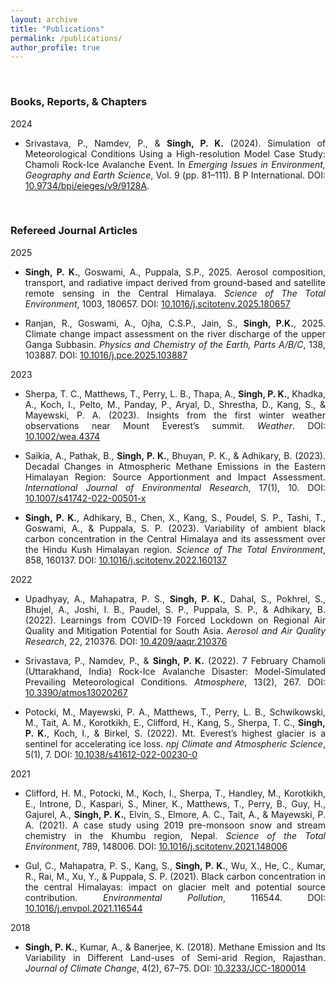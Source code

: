 ```yaml
---
layout: archive
title: "Publications"
permalink: /publications/
author_profile: true
---
```


<br>

<h3>Books, Reports, & Chapters</h3>

2024
* <p style="text-align: justify;">Srivastava, P., Namdev, P., & <b>Singh, P. K.</b> (2024). Simulation of Meteorological Conditions Using a High-resolution Model Case Study: Chamoli Rock-Ice Avalanche Event. In <i>Emerging Issues in Environment, Geography and Earth Science</i>, Vol. 9 (pp. 81–111). B P International. DOI: <a href="https://doi.org/10.9734/bpi/eieges/v9/9128A" target="_blank">10.9734/bpi/eieges/v9/9128A</a>.

<br>

<h3>Refereed Journal Articles</h3>

2025
* <p style="text-align: justify;"><b>Singh, P. K.</b>, Goswami, A., Puppala, S.P., 2025. Aerosol composition, transport, and radiative impact derived from ground-based and satellite remote sensing in the Central Himalaya. <i>Science of The Total Environment</i>, 1003, 180657. DOI: <a href="https://doi.org/10.1016/j.scitotenv.2025.180657" target="_blank">10.1016/j.scitotenv.2025.180657</a></p> 
* <p style="text-align: justify; hyphens: none;">Ranjan, R., Goswami, A., Ojha, C.S.P., Jain, S., <b>Singh, P.K.</b>, 2025. Climate change impact assessment on the river discharge of the upper Ganga Subbasin. <i>Physics and Chemistry of the Earth, Parts A/B/C</i>, 138, 103887. DOI: <a href="https://doi.org/10.1016/j.pce.2025.103887" target="_blank">10.1016/j.pce.2025.103887</a></p>

2023
* <p style="text-align: justify;">Sherpa, T. C., Matthews, T., Perry, L. B., Thapa, A., <b>Singh, P. K.</b>, Khadka, A., Koch, I., Pelto, M., Panday, P., Aryal, D., Shrestha, D., Kang, S., & Mayewski, P. A. (2023). Insights from the first winter weather observations near Mount Everest’s summit. <i>Weather</i>. DOI: <a href="https://doi.org/10.1002/wea.4374" target="_blank">10.1002/wea.4374</a></p>
* <p style="text-align: justify;">Saikia, A., Pathak, B., <b>Singh, P. K.</b>, Bhuyan, P. K., & Adhikary, B. (2023). Decadal Changes in Atmospheric Methane Emissions in the Eastern Himalayan Region: Source Apportionment and Impact Assessment. <i>International Journal of Environmental Research</i>, 17(1), 10. DOI: <a href="http://doi.org/10.1007/s41742-022-00501-x" target="_blank">10.1007/s41742-022-00501-x</a></p>
* <p style="text-align: justify;"><b>Singh, P. K.</b>, Adhikary, B., Chen, X., Kang, S., Poudel, S. P., Tashi, T., Goswami, A., & Puppala, S. P. (2023). Variability of ambient black carbon concentration in the Central Himalaya and its assessment over the Hindu Kush Himalayan region. <i>Science of The Total Environment</i>, 858, 160137. DOI: <a href="https://doi.org/10.1016/j.scitotenv.2022.160137" target="_blank">10.1016/j.scitotenv.2022.160137</a></p>
 
​2022
* <p style="text-align: justify;">Upadhyay, A., Mahapatra, P. S., <b>Singh, P. K.</b>, Dahal, S., Pokhrel, S., Bhujel, A., Joshi, I. B., Paudel, S. P., Puppala, S. P., & Adhikary, B. (2022). Learnings from COVID-19 Forced Lockdown on Regional Air Quality and Mitigation Potential for South Asia. <i>Aerosol and Air Quality Research</i>, 22, 210376. DOI: <a href="https://doi.org/10.4209/aaqr.210376" target="_blank">10.4209/aaqr.210376</a></p>
* <p style="text-align: justify;">Srivastava, P., Namdev, P., & <b>Singh, P. K.</b> (2022). 7 February Chamoli (Uttarakhand, India) Rock-Ice Avalanche Disaster: Model-Simulated Prevailing Meteorological Conditions. <i>Atmosphere</i>, 13(2), 267. DOI: <a href="https://www.mdpi.com/2073-4433/13/2/267" target="_blank"> 10.3390/atmos13020267</a></p>
* <p style="text-align: justify;">Potocki, M., Mayewski, P. A., Matthews, T., Perry, L. B., Schwikowski, M., Tait, A. M., Korotkikh, E., Clifford, H., Kang, S., Sherpa, T. C., <b>Singh, P. K.</b>, Koch, I., & Birkel, S. (2022). Mt. Everest’s highest glacier is a sentinel for accelerating ice loss. <i>npj Climate and Atmospheric Science</i>, 5(1), 7. DOI: <a href="https://www.nature.com/articles/s41612-022-00230-0" target="_blank">10.1038/s41612-022-00230-0</a></p>

​2021
* <p style="text-align: justify;">Clifford, H. M., Potocki, M., Koch, I., Sherpa, T., Handley, M., Korotkikh, E., Introne, D., Kaspari, S., Miner, K., Matthews, T., Perry, B., Guy, H., Gajurel, A., <b>Singh, P. K.</b>, Elvin, S., Elmore, A. C., Tait, A., & Mayewski, P. A. (2021). A case study using 2019 pre-monsoon snow and stream chemistry in the Khumbu region, Nepal. <i>Science of the Total Environment</i>, 789, 148006. DOI: <a href="https://linkinghub.elsevier.com/retrieve/pii/S0048969721030771" target="_blank">10.1016/j.scitotenv.2021.148006</a></p>
* <p style="text-align: justify;">Gul, C., Mahapatra, P. S., Kang, S., <b>Singh, P. K.</b>, Wu, X., He, C., Kumar, R., Rai, M., Xu, Y., & Puppala, S. P. (2021). Black carbon concentration in the central Himalayas: impact on glacier melt and potential source contribution. <i>Environmental Pollution</i>, 116544. DOI: <a href="https://linkinghub.elsevier.com/retrieve/pii/S0269749121001226" target="_blank">10.1016/j.envpol.2021.116544</a></p>
 
​2018
* <p style="text-align: justify;"><b>Singh, P. K.</b>, Kumar, A., & Banerjee, K. (2018). Methane Emission and Its Variability in Different Land-uses of Semi-arid Region, Rajasthan. <i>Journal of Climate Change</i>, 4(2), 67–75.​ DOI: <a href="https://content.iospress.com/articles/journal-of-climate-change/jcc180014" target="_blank">10.3233/JCC-1800014</a></p>

<br>


​
